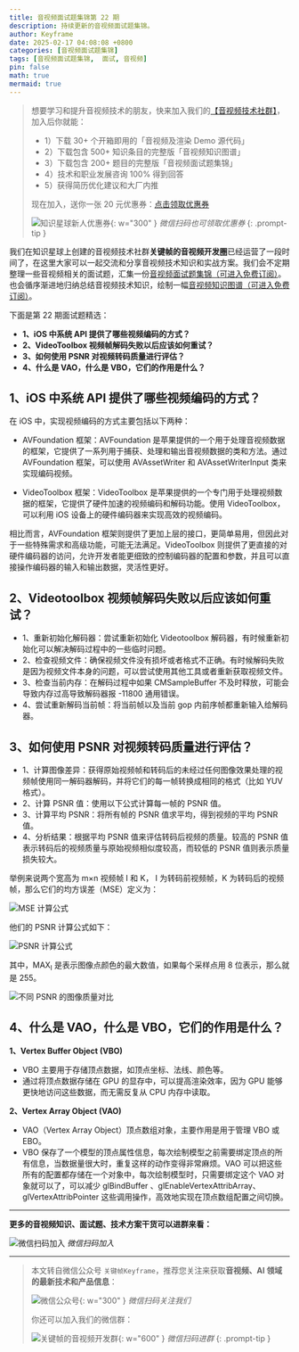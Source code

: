 ```yaml
---
title: 音视频面试题集锦第 22 期
description: 持续更新的音视频面试题集锦。
author: Keyframe
date: 2025-02-17 04:08:08 +0800
categories: [音视频面试题集锦]
tags: [音视频面试题集锦,  面试, 音视频]
pin: false
math: true
mermaid: true
---
```


>想要学习和提升音视频技术的朋友，快来加入我们的<a href="https://t.zsxq.com/jRprT" target="_blank" rel="noopener noreferrer">【音视频技术社群】</a>，加入后你就能：
>
>- 1）下载 30+ 个开箱即用的「音视频及渲染 Demo 源代码」
>- 2）下载包含 500+ 知识条目的完整版「音视频知识图谱」
>- 3）下载包含 200+ 题目的完整版「音视频面试题集锦」
>- 4）技术和职业发展咨询 100% 得到回答
>- 5）获得简历优化建议和大厂内推
>  
>现在加入，送你一张 20 元优惠券：<a href="https://t.zsxq.com/jRprT" target="_blank" rel="noopener noreferrer">点击领取优惠券</a>
>
>![知识星球新人优惠券](assets/img/keyframe-zsxq-coupon.png){: w="300" }
>_微信扫码也可领取优惠券_
{: .prompt-tip }



我们在知识星球上创建的音视频技术社群**关键帧的音视频开发圈**已经运营了一段时间了，在这里大家可以一起交流和分享音视频技术知识和实战方案。我们会不定期整理一些音视频相关的面试题，汇集一份[音视频面试题集锦（可进入免费订阅）](https://mp.weixin.qq.com/mp/appmsgalbum?__biz=MjM5MTkxOTQyMQ==&action=getalbum&album_id=2380776196751425539#wechat_redirect)。也会循序渐进地归纳总结音视频技术知识，绘制一幅[音视频知识图谱（可进入免费订阅）](https://mp.weixin.qq.com/mp/appmsgalbum?__biz=MjM5MTkxOTQyMQ==&action=getalbum&album_id=2349658423078092802#wechat_redirect)。

下面是第 22 期面试题精选：

- **1、iOS 中系统 API 提供了哪些视频编码的方式？**
- **2、VideoToolbox 视频帧解码失败以后应该如何重试？**
- **3、如何使用 PSNR 对视频转码质量进行评估？**
- **4、什么是 VAO，什么是 VBO，它们的作用是什么？**



## 1、iOS 中系统 API 提供了哪些视频编码的方式？


在 iOS 中，实现视频编码的方式主要包括以下两种：

- AVFoundation 框架：AVFoundation 是苹果提供的一个用于处理音视频数据的框架，它提供了一系列用于捕获、处理和输出音视频数据的类和方法。通过 AVFoundation 框架，可以使用 AVAssetWriter 和 AVAssetWriterInput 类来实现编码视频。

- VideoToolbox 框架：VideoToolbox 是苹果提供的一个专门用于处理视频数据的框架，它提供了硬件加速的视频编码和解码功能。使用 VideoToolbox，可以利用 iOS 设备上的硬件编码器来实现高效的视频编码。


相比而言，AVFoundation 框架则提供了更加上层的接口，更简单易用，但因此对于一些特殊需求和高级功能，可能无法满足。VideoToolbox 则提供了更直接的对硬件编码器的访问，允许开发者能更细致的控制编码器的配置和参数，并且可以直接操作编码器的输入和输出数据，灵活性更好。





## 2、Videotoolbox 视频帧解码失败以后应该如何重试？


- 1、重新初始化解码器：尝试重新初始化 Videotoolbox 解码器，有时候重新初始化可以解决解码过程中的一些临时问题。
- 2、检查视频文件：确保视频文件没有损坏或者格式不正确。有时候解码失败是因为视频文件本身的问题，可以尝试使用其他工具或者重新获取视频文件。
- 3、检查当前内存：在解码过程中如果 CMSampleBuffer 不及时释放，可能会导致内存过高导致解码器报 -11800 通用错误。
- 4、尝试重新解码当前帧：将当前帧以及当前 gop 内前序帧都重新输入给解码器。



## 3、如何使用 PSNR 对视频转码质量进行评估？


- 1、计算图像差异：获得原始视频帧和转码后的未经过任何图像效果处理的视频帧使用同一解码器解码，并将它们的每一帧转换成相同的格式（比如 YUV 格式）。
- 2、计算 PSNR 值：使用以下公式计算每一帧的 PSNR 值。
- 3、计算平均 PSNR：将所有帧的 PSNR 值求平均，得到视频的平均 PSNR 值。
- 4、分析结果：根据平均 PSNR 值来评估转码后视频的质量。较高的 PSNR 值表示转码后的视频质量与原始视频相似度较高，而较低的 PSNR 值则表示质量损失较大。



举例来说两个宽高为 m×n 视频帧 I 和 K， I 为转码前视频帧，K 为转码后的视频帧，那么它们的均方误差（MSE）定义为：

![MSE 计算公式](assets/resource/av-interview-qa/mse.webp)


他们的 PSNR 计算公式如下：

![PSNR 计算公式](assets/resource/av-interview-qa/psnr.webp)



其中，MAX<sub>I</sub> 是表示图像点颜色的最大数值，如果每个采样点用 8 位表示，那么就是 255。



![不同 PSNR 的图像质量对比](assets/resource/av-interview-qa/psnr-compare.webp)



## 4、什么是 VAO，什么是 VBO，它们的作用是什么？


**1、Vertex Buffer Object (VBO)**

- VBO 主要用于存储顶点数据，如顶点坐标、法线、颜色等。
- 通过将顶点数据存储在 GPU 的显存中，可以提高渲染效率，因为 GPU 能够更快地访问这些数据，而无需反复从 CPU 内存中读取。

**2、Vertex Array Object (VAO)**

- VAO（Vertex Array Object）顶点数组对象，主要作用是用于管理 VBO 或 EBO。
- VBO 保存了一个模型的顶点属性信息，每次绘制模型之前需要绑定顶点的所有信息，当数据量很大时，重复这样的动作变得非常麻烦。VAO 可以把这些所有的配置都存储在一个对象中，每次绘制模型时，只需要绑定这个 VAO 对象就可以了，可以减少 glBindBuffer 、glEnableVertexAttribArray、 glVertexAttribPointer 这些调用操作，高效地实现在顶点数组配置之间切换。


---

**更多的音视频知识、面试题、技术方案干货可以进群来看：**

![微信扫码加入](assets/img/keyframe-zsxq.png)
_微信扫码加入_








---

> 本文转自微信公众号 `关键帧Keyframe`，推荐您关注来获取**音视频、AI 领域的最新技术和产品信息**：
>
>![微信公众号](assets/img/keyframe-mp.jpg){: w="300" }
>_微信扫码关注我们_
>
>你还可以加入我们的微信群：
>
>![关键帧的音视频开发群](assets/img/av-wechat-group.jpg){: w="600" }
>_微信扫码进群_
{: .prompt-tip }

